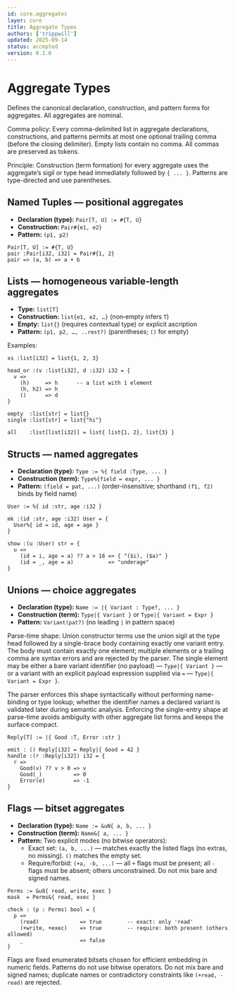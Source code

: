 ```yaml
---
id: core.aggregates
layer: core
title: Aggregate Types
authors: ['trippwill']
updated: 2025-09-14
status: accepted
version: 0.1.0
---
```


# Aggregate Types

Defines the canonical declaration, construction, and pattern forms for aggregates. All aggregates are nominal.

Comma policy: Every comma-delimited list in aggregate declarations, constructions, and patterns permits at most one optional trailing comma (before the closing delimiter). Empty lists contain no comma. All commas are preserved as tokens.

Principle: Construction (term formation) for every aggregate uses the aggregate’s sigil or type head immediately followed by `{ ... }`. Patterns are type-directed and use parentheses.

## Named Tuples — positional aggregates

- **Declaration (type):** `Pair[T, U] := #{T, U}`
- **Construction:** `Pair#{e1, e2}`
- **Pattern:** `(p1, p2)`

```brim
Pair[T, U] := #{T, U}
pair :Pair[i32, i32] = Pair#{1, 2}
pair => (a, b) => a + b
```

## Lists — homogeneous variable‑length aggregates

- **Type:** `list[T]`
- **Construction:** `list{e1, e2, …}` (non‑empty infers `T`)
- **Empty:** `list{}` (requires contextual type) or explicit ascription
- **Pattern:** `(p1, p2, …, ..rest?)` (parentheses; `()` for empty)

Examples:
```brim
xs :list[i32] = list{1, 2, 3}

head_or :(v :list[i32], d :i32) i32 = {
  v =>
    (h)     => h      -- a list with 1 element
    (h, h2) => h
    ()      => d
}

empty  :list[str] = list{}
single :list[str] = list{"hi"}

all    :list[list[i32]] = list{ list{1, 2}, list{3} }
```

## Structs — named aggregates

- **Declaration (type):** `Type := %{ field :Type, ... }`
- **Construction (term):** `Type%{field = expr, ... }`
- **Pattern:** `(field = pat, ...)` (order-insensitive; shorthand `(f1, f2)` binds by field name)

```brim
User := %{ id :str, age :i32 }

mk :(id :str, age :i32) User = {
  User%{ id = id, age = age }
}

show :(u :User) str = {
  u =>
    (id = i, age = a) ?? a > 18 => { "($i), ($a)" }
    (id = _, age = a)           => "underage"
}
```

## Unions — choice aggregates

- **Declaration (type):** `Name := |{ Variant : Type?, ... }`
- **Construction (term):** `Type|{ Variant }` or `Type|{ Variant = Expr }`
- **Pattern:** `Variant(pat?)` (no leading `|` in pattern space)

Parse-time shape: Union constructor terms use the union sigil at the type head followed by a single-brace body containing exactly one variant entry. The body must contain exactly one element; multiple elements or a trailing comma are syntax errors and are rejected by the parser. The single element may be either a bare variant identifier (no payload) — `Type|{ Variant }` — or a variant with an explicit payload expression supplied via `=` — `Type|{ Variant = Expr }`.

The parser enforces this shape syntactically without performing name-binding or type lookup; whether the identifier names a declared variant is validated later during semantic analysis. Enforcing the single-entry shape at parse-time avoids ambiguity with other aggregate list forms and keeps the surface compact.

```brim
Reply[T] := |{ Good :T, Error :str }

emit : () Reply[i32] = Reply|{ Good = 42 }
handle :(r :Reply[i32]) i32 = {
  r =>
    Good(v) ?? v > 0 => v
    Good(_)          => 0
    Error(e)         => -1
}
```

## Flags — bitset aggregates

- **Declaration (type):** `Name := &uN{ a, b, ... }`
- **Construction (term):** `Name&{ a, ... }`
- **Pattern:** Two explicit modes (no bitwise operators):
  - Exact set: `(a, b, ...)` — matches exactly the listed flags (no extras, no missing). `()` matches the empty set.
  - Require/forbid: `(+a, -b, ...)` — all `+` flags must be present; all `-` flags must be absent; others unconstrained. Do not mix bare and signed names.

```brim
Perms := &u8{ read, write, exec }
mask  = Perms&{ read, exec }

check : (p : Perms) bool = {
  p =>
    (read)             => true        -- exact: only 'read'
    (+write, +exec)    => true        -- require: both present (others allowed)
    _                  => false
}
```

Flags are fixed enumerated bitsets chosen for efficient embedding in numeric fields.
Patterns do not use bitwise operators. Do not mix bare and signed names; duplicate names or contradictory constraints like `(+read, -read)` are rejected.
